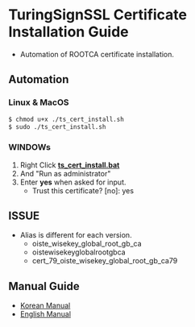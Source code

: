 # TuringSignSSL Certificate Installation Guide

- Automation of ROOTCA certificate installation.

## Automation

### Linux & MacOS

```bash
$ chmod u+x ./ts_cert_install.sh
$ sudo ./ts_cert_install.sh
```

### WINDOWs

1. Right Click **[ts_cert_install.bat](./ts_cert_intall.bat)**
2. And "Run as administrator"
3. Enter **yes** when asked for input.
    - Trust this certificate? [no]: yes

## ISSUE

- Alias ​​is different for each version.
    - oiste_wisekey_global_root_gb_ca
    - oistewisekeyglobalrootgbca
    - cert_79_oiste_wisekey_global_root_gb_ca79

## Manual Guide
- [Korean Manual](./MaualGuide_KOR.md)
- [English Manual](./MaualGuide_ENG.md)